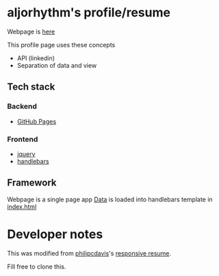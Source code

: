 # aljorhythm's profile/resume

Webpage is [here](http://aljorhythm.github.io/)

This profile page uses these concepts
- API (linkedin)
- Separation of data and view

## Tech stack

### Backend

- [GitHub Pages](https://help.github.com/articles/what-is-github-pages/)

### Frontend

- [jquery](https://www.jquery.com)
- [handlebars](http://handlebarsjs.com/)

## Framework

Webpage is a single page app
[Data](data/) is loaded into handlebars template in [index.html](index.html)

# Developer notes

This was modified from [philipcdavis](https://github.com/philipcdavis/responsive-resume/issues)'s [responsive resume](https://github.com/philipcdavis/responsive-resume).

Fill free to clone this.